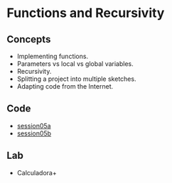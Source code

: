 <h1>Functions and Recursivity</h1>
<h2>Concepts</h2>
<ul>
<li>Implementing functions.
<li>Parameters vs local vs global variables.
<li>Recursivity.
<li>Splitting a project into multiple sketches.
<li>Adapting code from the Internet.
</ul>
<h2>Code</h2>
<ul>
<li> <a href="https://github.com/enricguaus/programacio/tree/master/session04/session04a">session05a</a>
<li> <a href="https://github.com/enricguaus/programacio/tree/master/session04/session04b">session05b</a>
</ul>
<h2>Lab</h2>
<ul>
<li>Calculadora+
</ul>

